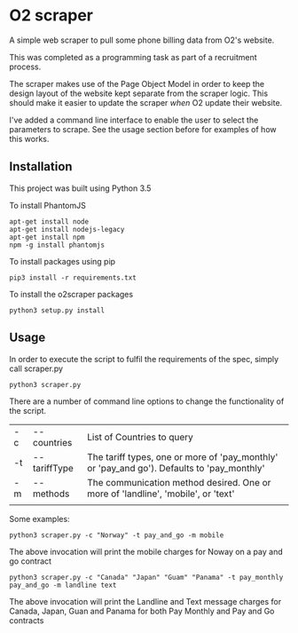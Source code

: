 

# O2 scraper

A simple web scraper to pull some phone billing data from O2's website. 

This was completed as a programming task as part of a recruitment process.

The scraper makes use of the Page Object Model in order to keep the design layout of the website kept separate from the scraper logic. This should make it easier to update the scraper *when* O2 update their website.

I've added a command line interface to enable the user to select the parameters to scrape. See the usage section before for examples of how this works.

## Installation
This project was built using Python 3.5

To install PhantomJS
~~~~
apt-get install node
apt-get install nodejs-legacy
apt-get install npm
npm -g install phantomjs
~~~~~

To install packages using pip

~~~~
pip3 install -r requirements.txt
~~~~

To install the o2scraper packages

~~~~
python3 setup.py install
~~~~

## Usage
In order to execute the script to fulfil the requirements of the spec, simply call scraper.py

~~~~
python3 scraper.py 
~~~~

There are a number of command line options to change the functionality of the script.

| 	|  	|                                                               	|
|----	|--------------	|--------------------------------------------------------------------------------------------	|
| -c 	| --countries  	| List of Countries to query                                         	|
| -t 	| --tariffType 	| The tariff types, one or more of 'pay_monthly' or 'pay_and go'). Defaults to 'pay_monthly' 	|
| -m 	| --methods    	| The communication method desired. One or more of 'landline', 'mobile', or 'text'           	|
|    	|              	|                                                                                            	|

Some examples:

~~~~
python3 scraper.py -c "Norway" -t pay_and_go -m mobile
~~~~

The above invocation will print the mobile charges for Noway on a pay and go contract
 
~~~~
python3 scraper.py -c "Canada" "Japan" "Guam" "Panama" -t pay_monthly pay_and_go -m landline text
~~~~ 

The above invocation will print the Landline and Text message charges for Canada, Japan, Guan and Panama for both Pay Monthly and Pay and Go contracts
